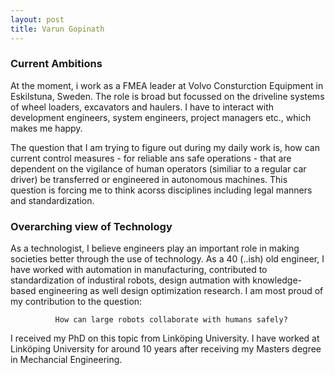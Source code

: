 ```yaml
---
layout: post
title: Varun Gopinath
---
```


### Current Ambitions

At the moment, i work as a FMEA leader at Volvo Consturction Equipment in Eskilstuna, Sweden. The role is broad but focussed on the driveline systems of wheel loaders, excavators and haulers. I have to interact with development engineers, system engineers, project managers etc., which makes me happy. 

The question that I am trying to figure out during my daily work is, how can current control measures - for reliable ans safe operations - that are dependent on the vigilance of human operators (similiar to a regular car driver) be transferred or engineered in autonomous machines. This question is forcing me to think acorss disciplines including legal manners and standardization.


<!---
Electrication is Volvo machines are ongoing and the benefits of electrified machines are good. The journey to full electrification is going to be long and implies how energy is transported and consumed. 
-->

### Overarching view of Technology

As a technologist, I believe engineers play an important role in making societies better through the use of technology. As a 40 (..ish) old engineer, I have worked with automation in manufacturing, contributed to standardization of industiral robots, design autmation with knowledge-based engineering as well design optimization research. I am most proud of my contribution to the question: 

```
          How can large robots collaborate with humans safely? 
```

I received my PhD on this topic from Linköping University. I have worked at Linköping University for around 10 years after receiving my Masters degree in Mechancial Engineering.

<!---
Technology in , being an artifact that is useful in humans and some meaniful way.
and here
-->

 